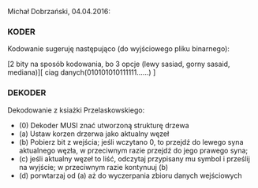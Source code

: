 Michał Dobrzański, 04.04.2016:

### KODER

Kodowanie sugeruję następująco (do wyjściowego pliku binarnego):

[2 bity na sposób kodowania, bo 3 opcje (lewy sasiad, gorny sasaid, mediana)][ ciag danych(010101010111111......) ]

### DEKODER

Dekodowanie z ksiażki Przelaskowskiego:
* (0) Dekoder MUSI znać utworzoną strukturę drzewa
* (a) Ustaw korzen drzerwa jako aktualny węzeł
* (b) Pobierz bit z wejścia; jeśli wczytano 0, to przejdź do lewego syna aktualnego węzła, w przeciwnym razie przejdź do jego prawego syna;
* (c) jeśli aktualny węzeł to liść, odczytaj przypisany mu symbol i prześlij na wyjście; w przeciwnym razie kontynuuj (b)
* (d) porwtarzaj od (a) aż do wyczerpania zbioru danych wejściowych
